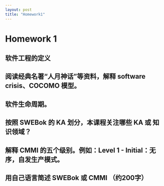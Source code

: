 ```yaml
---
layout: post
title: "Homework1"
---
```

# Homework 1

## 软件工程的定义
## 阅读经典名著“人月神话”等资料，解释 software crisis、COCOMO 模型。
## 软件生命周期。
## 按照 SWEBok 的 KA 划分，本课程关注哪些 KA 或 知识领域？
## 解释 CMMI 的五个级别。例如：Level 1 - Initial：无序，自发生产模式。
## 用自己语言简述 SWEBok 或 CMMI （约200字）
